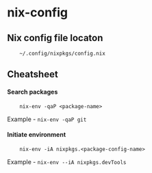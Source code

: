 # nix-config


## Nix config file locaton

```
    ~/.config/nixpkgs/config.nix
```

## Cheatsheet

#### Search packages

```
    nix-env -qaP <package-name>
```

Example - `nix-env -qaP git`

#### Initiate environment

```
    nix-env -iA nixpkgs.<package-config-name>
```

Example - `nix-env --iA nixpkgs.devTools`

